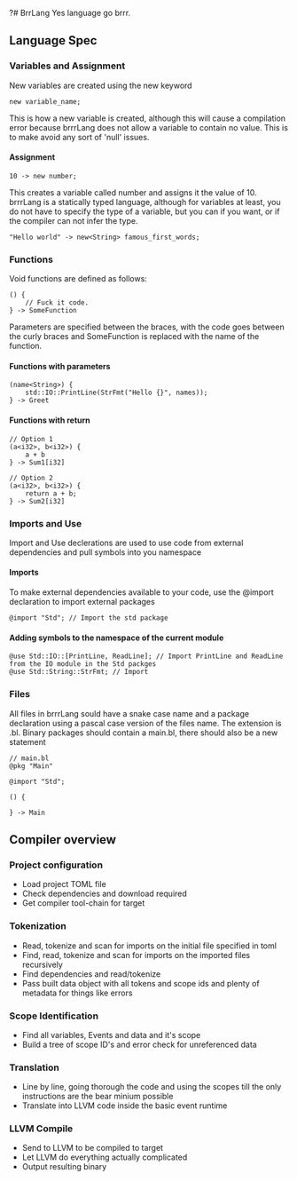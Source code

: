 ?# BrrLang
Yes language go brrr.

## Language Spec

### Variables and Assignment 
New variables are created using the new keyword
```
new variable_name;
``` 
This is how a new variable is created, although this will cause a compilation error because brrrLang does not
allow a variable to contain no value. This is to make avoid any sort of 'null' issues.
#### Assignment
```
10 -> new number;
```
This creates a variable called number and assigns it the value of 10. brrrLang is a statically typed language, although
for variables at least, you do not have to specify the type of a variable, but you can if you want, or if the compiler 
can not infer the type.
```
"Hello world" -> new<String> famous_first_words;
```

### Functions
Void functions are defined as follows:
```
() {
    // Fuck it code.
} -> SomeFunction
```
Parameters are specified between the braces, with the code goes between the curly braces and SomeFunction is replaced
with the name of the function.
#### Functions with parameters
```
(name<String>) {
    std::IO::PrintLine(StrFmt("Hello {}", names));
} -> Greet
```

#### Functions with return
```
// Option 1
(a<i32>, b<i32>) {
    a + b
} -> Sum1[i32]

// Option 2
(a<i32>, b<i32>) {
    return a + b;
} -> Sum2[i32]
```

### Imports and Use
Import and Use declerations are used to use code from external dependencies and pull symbols into you namespace
#### Imports
To make external dependencies available to your code, use the @import declaration to import external packages
```
@import "Std"; // Import the std package
```
#### Adding symbols to the namespace of the current module
```
@use Std::IO::[PrintLine, ReadLine]; // Import PrintLine and ReadLine from the IO module in the Std packges  
@use Std::String::StrFmt; // Import 
```

### Files
All files in brrrLang sould have a snake case name and a package declaration using a pascal case version of the files
name. The extension is .bl. Binary packages should contain a main.bl, there should also be a new statement
```
// main.bl
@pkg "Main"

@import "Std";

() {
    
} -> Main
```

## Compiler overview
### Project configuration
- Load project TOML file
- Check dependencies and download required
- Get compiler tool-chain for target
### Tokenization
- Read, tokenize and scan for imports on the initial file specified in toml
- Find, read, tokenize and scan for imports on the imported files recursively
- Find dependencies and read/tokenize
- Pass built data object with all tokens and scope ids and plenty of metadata for things like errors
### Scope Identification
- Find all variables, Events and data and it's scope
- Build a tree of scope ID's and error check for unreferenced data
### Translation
- Line by line, going thorough the code and using the scopes till the only instructions are the bear minium possible
- Translate into LLVM code inside the basic event runtime
### LLVM Compile
- Send to LLVM to be compiled to target
- Let LLVM do everything actually complicated
- Output resulting binary